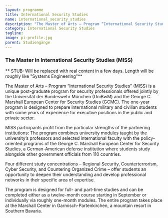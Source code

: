 ```yaml
---
layout: programme
title: International Security Studies
name: international_security_studies
description: "The Master of Arts – Program “International Security Studies” (MISS) is a unique post-graduate program for security professionals offered jointly by the Universität der Bundeswehr München (UniBwM) and the George C. Marshall European Center for Security Studies (GCMC)."
category: International Security Studies
tagline: 
image: pi-profile.jpg
parent: Studiengänge
---
```


### The Master in International Security Studies (MISS)

** STUB: Will be replaced with real content in a few days. Length will be roughly like "Systems Engineering"**

The Master of Arts – Program “International Security Studies” (MISS) is a unique post-graduate program for security professionals offered jointly by the Universität der Bundeswehr München (UniBwM) and the George C. Marshall European Center for Security Studies (GCMC). The one-year program is designed to prepare international military and civilian students with some years of experience for executive positions in the public and private sector.

MISS participants profit from the particular strengths of the partnering institutions: The program combines university modules taught by the university’s professors and selected international faculty with the policy-oriented programs of the George C. Marshall European Center for Security Studies, a German-American defense institution where students study alongside other government officials from 110 countries.

Four different study concentrations – Regional Security, Counterterrorism, Cyber Security, and Countering Organized Crime – offer students an opportunity to deepen their understanding and develop professional networks in their specific area of expertise.

The program is designed for full- and part-time studies and can be completed either as a twelve-month course starting in September or individually via roughly one-month modules. The entire program takes place at the Marshall Center in Garmisch-Partenkirchen, a mountain resort in Southern Bavaria.
